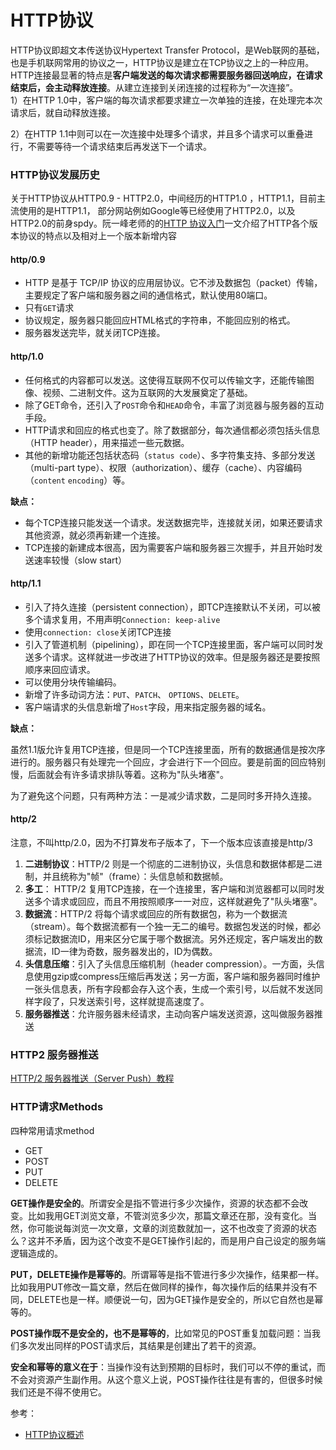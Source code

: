 
# HTTP协议

HTTP协议即超文本传送协议Hypertext Transfer Protocol，是Web联网的基础，也是手机联网常用的协议之一，HTTP协议是建立在TCP协议之上的一种应用。  
HTTP连接最显著的特点是**客户端发送的每次请求都需要服务器回送响应，在请求结束后，会主动释放连接**。从建立连接到关闭连接的过程称为“一次连接”。  
1）在HTTP 1.0中，客户端的每次请求都要求建立一次单独的连接，在处理完本次请求后，就自动释放连接。

2）在HTTP 1.1中则可以在一次连接中处理多个请求，并且多个请求可以重叠进行，不需要等待一个请求结束后再发送下一个请求。

### HTTP协议发展历史
关于HTTP协议从HTTP0.9 - HTTP2.0，中间经历的HTTP1.0 ，HTTP1.1，目前主流使用的是HTTP1.1， 部分网站例如Google等已经使用了HTTP2.0，以及HTTP2.0的前身spdy。阮一峰老师的的[HTTP 协议入门](http://www.ruanyifeng.com/blog/2016/08/http.html)一文介绍了HTTP各个版本协议的特点以及相对上一个版本新增内容

#### http/0.9

- HTTP 是基于 TCP/IP 协议的应用层协议。它不涉及数据包（packet）传输，主要规定了客户端和服务器之间的通信格式，默认使用80端口。
- 只有`GET`请求
- 协议规定，服务器只能回应HTML格式的字符串，不能回应别的格式。
- 服务器发送完毕，就关闭TCP连接。

#### http/1.0

- 任何格式的内容都可以发送。这使得互联网不仅可以传输文字，还能传输图像、视频、二进制文件。这为互联网的大发展奠定了基础。
- 除了GET命令，还引入了`POST`命令和`HEAD`命令，丰富了浏览器与服务器的互动手段。
- HTTP请求和回应的格式也变了。除了数据部分，每次通信都必须包括头信息（HTTP header），用来描述一些元数据。
- 其他的新增功能还包括状态码（`status code`）、多字符集支持、多部分发送（multi-part type）、权限（authorization）、缓存（cache）、内容编码（`content` `encoding`）等。

**缺点：**

- 每个TCP连接只能发送一个请求。发送数据完毕，连接就关闭，如果还要请求其他资源，就必须再新建一个连接。
- TCP连接的新建成本很高，因为需要客户端和服务器三次握手，并且开始时发送速率较慢（slow start）

#### http/1.1

- 引入了持久连接（persistent connection），即TCP连接默认不关闭，可以被多个请求复用，不用声明`Connection: keep-alive`
- 使用`connection: close`关闭TCP连接
- 引入了管道机制（pipelining），即在同一个TCP连接里面，客户端可以同时发送多个请求。这样就进一步改进了HTTP协议的效率。但是服务器还是要按照顺序来回应请求。
- 可以使用分块传输编码。
- 新增了许多动词方法：`PUT`、`PATCH`、 `OPTIONS`、`DELETE`。
- 客户端请求的头信息新增了`Host`字段，用来指定服务器的域名。

**缺点：**

虽然1.1版允许复用TCP连接，但是同一个TCP连接里面，所有的数据通信是按次序进行的。服务器只有处理完一个回应，才会进行下一个回应。要是前面的回应特别慢，后面就会有许多请求排队等着。这称为"队头堵塞"。

为了避免这个问题，只有两种方法：一是减少请求数，二是同时多开持久连接。

#### http/2

注意，不叫http/2.0，因为不打算发布子版本了，下一个版本应该直接是http/3

1. **二进制协议**：HTTP/2 则是一个彻底的二进制协议，头信息和数据体都是二进制，并且统称为"帧"（frame）：头信息帧和数据帧。
2. **多工**： HTTP/2 复用TCP连接，在一个连接里，客户端和浏览器都可以同时发送多个请求或回应，而且不用按照顺序一一对应，这样就避免了"队头堵塞"。
3. **数据流**：HTTP/2 将每个请求或回应的所有数据包，称为一个数据流（stream）。每个数据流都有一个独一无二的编号。数据包发送的时候，都必须标记数据流ID，用来区分它属于哪个数据流。另外还规定，客户端发出的数据流，ID一律为奇数，服务器发出的，ID为偶数。
4. **头信息压缩**：引入了头信息压缩机制（header compression）。一方面，头信息使用gzip或compress压缩后再发送；另一方面，客户端和服务器同时维护一张头信息表，所有字段都会存入这个表，生成一个索引号，以后就不发送同样字段了，只发送索引号，这样就提高速度了。
5. **服务器推送**：允许服务器未经请求，主动向客户端发送资源，这叫做服务器推送

### HTTP2 服务器推送
[HTTP/2 服务器推送（Server Push）教程](http://www.ruanyifeng.com/blog/2018/03/http2_server_push.html)

### HTTP请求Methods
四种常用请求method
- GET 
- POST
- PUT 
- DELETE

**GET操作是安全的**。所谓安全是指不管进行多少次操作，资源的状态都不会改变。比如我用GET浏览文章，不管浏览多少次，那篇文章还在那，没有变化。当然，你可能说每浏览一次文章，文章的浏览数就加一，这不也改变了资源的状态么？这并不矛盾，因为这个改变不是GET操作引起的，而是用户自己设定的服务端逻辑造成的。

**PUT，DELETE操作是幂等的**。所谓幂等是指不管进行多少次操作，结果都一样。比如我用PUT修改一篇文章，然后在做同样的操作，每次操作后的结果并没有不同，DELETE也是一样。顺便说一句，因为GET操作是安全的，所以它自然也是幂等的。

**POST操作既不是安全的，也不是幂等的**，比如常见的POST重复加载问题：当我们多次发出同样的POST请求后，其结果是创建出了若干的资源。  

**安全和幂等的意义在于**：当操作没有达到预期的目标时，我们可以不停的重试，而不会对资源产生副作用。从这个意义上说，POST操作往往是有害的，但很多时候我们还是不得不使用它。

参考：
- [HTTP协议概述](https://developer.mozilla.org/zh-CN/docs/Web/HTTP/Overview)